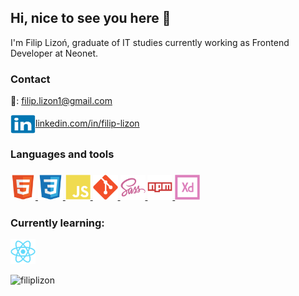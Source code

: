 ## Hi, nice to see you here 👋

I'm Filip Lizoń, graduate of IT studies currently working as Frontend Developer at Neonet.

<h3>Contact</h3>

 :e-mail:: filip.lizon1@gmail.com
 
 <a href="https://linkedin.com/in/filip-lizon" target="blank"><img align="center" src="https://raw.githubusercontent.com/devicons/devicon/master/icons/linkedin/linkedin-original.svg" alt="linkedin" height="30" width="40" />linkedin.com/in/filip-lizon </a>

<h3> Languages and tools <h3>

<p align="left">  
    <a href="https://www.w3.org/html/" target="_blank"> 
        <code><img src="https://raw.githubusercontent.com/devicons/devicon/master/icons/html5/html5-original.svg" alt="html5" width="40" height="40"/></code> 
    </a>  
    <a href="https://www.w3schools.com/css/" target="_blank"> 
        <code><img src="https://raw.githubusercontent.com/devicons/devicon/master/icons/css3/css3-original.svg" alt="css3" width="40" height="40"/></code>  
    </a> 
    <a href="https://developer.mozilla.org/en-US/docs/Web/JavaScript" target="_blank"> 
        <code><img src="https://raw.githubusercontent.com/devicons/devicon/master/icons/javascript/javascript-plain.svg" alt="javascript" width="40" height="40"/></code>  
    </a>
    <a href="https://git-scm.com/" target="_blank"> 
        <code><img src="https://raw.githubusercontent.com/devicons/devicon/master/icons/git/git-original.svg" alt="git" width="40" height="40"/></code>  
    </a> 
   <a href="https://sass-lang.com/" target="_blank"> 
        <code><img src="https://raw.githubusercontent.com/devicons/devicon/master/icons/sass/sass-original.svg" alt="sass" width="40" height="40"/></code>  
    </a> 
   <a href="https://www.npmjs.com/" target="_blank"> 
        <code><img src="https://raw.githubusercontent.com/devicons/devicon/master/icons/npm/npm-original-wordmark.svg" alt="npm" width="40" height="40"/></code>  
    </a> 
   <a href="https://www.adobe.com/pl/products/xd.html" target="_blank"> 
        <code><img src="https://raw.githubusercontent.com/devicons/devicon/master/icons/xd/xd-line.svg" alt="adobe xd" width="40" height="40"/></code>  
    </a> 
</p>
<h3>Currently learning:</h3>

<p text="left"><a href="https://pl.reactjs.org/" target="_blank"> 
        <code><img src="https://raw.githubusercontent.com/devicons/devicon/master/icons/react/react-original.svg" alt="react" width="40" height="40"/></code>  
    </a> </p>

<p><img align="left" src="https://github-readme-stats.vercel.app/api/top-langs/?username=filiplizon&layout=compact" alt="filiplizon" /></p>
